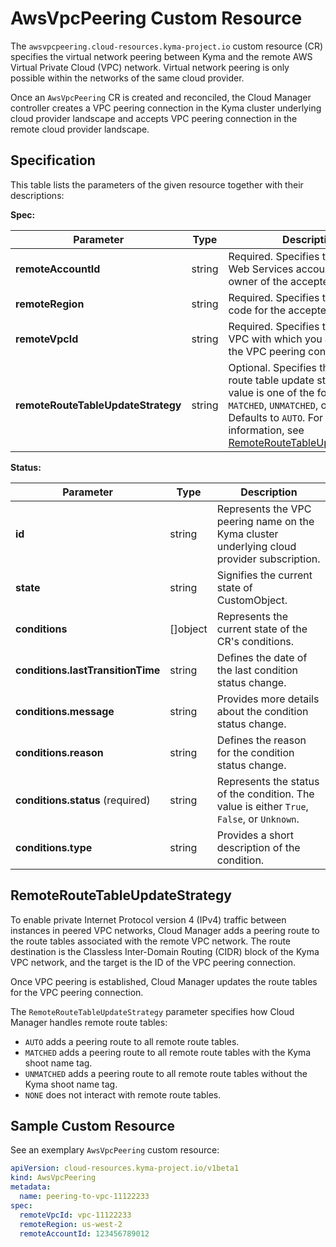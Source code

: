 # AwsVpcPeering Custom Resource

The `awsvpcpeering.cloud-resources.kyma-project.io` custom resource (CR) specifies the virtual network peering between Kyma and the remote AWS Virtual Private Cloud (VPC) network. Virtual network peering is only possible within the networks of the same cloud provider.

Once an `AwsVpcPeering` CR is created and reconciled, the Cloud Manager controller creates a VPC peering connection in the Kyma cluster underlying cloud provider landscape and accepts VPC peering connection in the remote cloud provider landscape.

## Specification

This table lists the parameters of the given resource together with their descriptions:

**Spec:**

| Parameter                          | Type   | Description                                                                                                                      |
|------------------------------------|--------|----------------------------------------------------------------------------------------------------------------------------------|
| **remoteAccountId**                | string | Required. Specifies the Amazon Web Services account ID of the owner of the accepter VPC.                                         |
| **remoteRegion**                   | string | Required. Specifies the Region code for the accepter VPC.                                                                        |
| **remoteVpcId**                    | string | Required. Specifies the ID of the VPC with which you are creating the VPC peering connection                                     |
| **remoteRouteTableUpdateStrategy** | string | Optional. Specifies the remote route table update strategy. The value is one of the following: `AUTO`, `MATCHED`, `UNMATCHED`, or `NONE`. Defaults to `AUTO`. For more information, see [RemoteRouteTableUpdateStrategy](#RemoteRouteTableUpdateStrategy).  |

**Status:**

| Parameter                         | Type       | Description                                                                                 |
|-----------------------------------|------------|---------------------------------------------------------------------------------------------|
| **id**                            | string     | Represents the VPC peering name on the Kyma cluster underlying cloud provider subscription. |
| **state**                         | string     | Signifies the current state of CustomObject.                                                |
| **conditions**                    | \[\]object | Represents the current state of the CR's conditions.                                        |
| **conditions.lastTransitionTime** | string     | Defines the date of the last condition status change.                                       |
| **conditions.message**            | string     | Provides more details about the condition status change.                                    |
| **conditions.reason**             | string     | Defines the reason for the condition status change.                                         |
| **conditions.status** (required)  | string     | Represents the status of the condition. The value is either `True`, `False`, or `Unknown`.  |
| **conditions.type**               | string     | Provides a short description of the condition.                                              |

## RemoteRouteTableUpdateStrategy

To enable private Internet Protocol version 4 (IPv4) traffic between instances in peered VPC networks, Cloud Manager adds a peering route to the route tables associated with the remote VPC network. The route destination is the Classless Inter-Domain Routing (CIDR) block of the Kyma VPC network, and the target is the ID of the VPC peering connection.

Once VPC peering is established, Cloud Manager updates the route tables for the VPC peering connection. 

The `RemoteRouteTableUpdateStrategy` parameter specifies how Cloud Manager handles remote route tables:
- `AUTO` adds a peering route to all remote route tables.
- `MATCHED` adds a peering route to all remote route tables with the Kyma shoot name tag.
- `UNMATCHED` adds a peering route to all remote route tables without the Kyma shoot name tag.
- `NONE` does not interact with remote route tables.

## Sample Custom Resource

See an exemplary `AwsVpcPeering` custom resource:

```yaml
apiVersion: cloud-resources.kyma-project.io/v1beta1
kind: AwsVpcPeering
metadata:
  name: peering-to-vpc-11122233
spec:
  remoteVpcId: vpc-11122233
  remoteRegion: us-west-2
  remoteAccountId: 123456789012
```
